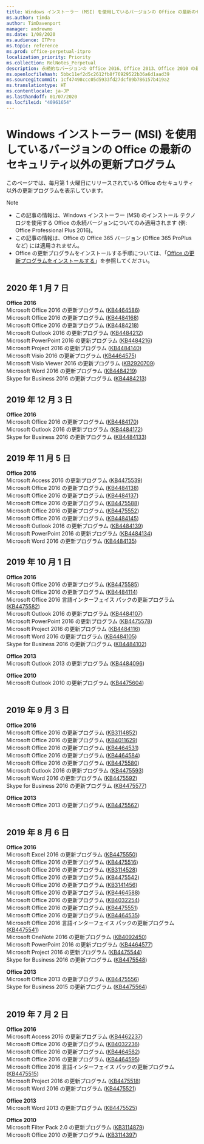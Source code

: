 ```yaml
---
title: Windows インストーラー (MSI) を使用しているバージョンの Office の最新のセキュリティ以外の更新プログラム
ms.author: timda
author: TimDavenport
manager: andrewmo
ms.date: 1/08/2020
ms.audience: ITPro
ms.topic: reference
ms.prod: office-perpetual-itpro
localization_priority: Priority
ms.collection: RelNotes_Perpetual
description: 永続的なバージョンの Office 2016、Office 2013、Office 2010 の最新のセキュリティ以外の更新プログラム情報へのリンクを IT 技術者に提供します
ms.openlocfilehash: 5bbc11ef2d5c2612fb8f76929522b36a6d1aad39
ms.sourcegitcommit: 1cf47498ccc05d5933fd27dcf89b786157b419a2
ms.translationtype: HT
ms.contentlocale: ja-JP
ms.lasthandoff: 01/07/2020
ms.locfileid: "40961654"
---
```

# <a name="latest-non-security-updates-for-versions-of-office-that-use-windows-installer-msi"></a>Windows インストーラー (MSI) を使用しているバージョンの Office の最新のセキュリティ以外の更新プログラム

このページでは、毎月第 1 火曜日にリリースされている Office のセキュリティ以外の更新プログラムを表示しています。

> [!NOTE]
> - この記事の情報は、Windows インストーラー (MSI) のインストール テクノロジを使用する Office の永続バージョンについてのみ適用されます (例: Office Professional Plus 2016)。
> - この記事の情報は、Office の Office 365 バージョン (Office 365 ProPlus など) には適用されません。
> - Office の更新プログラムをインストールする手順については、「[Office の更新プログラムをインストールする](https://support.office.com/article/2ab296f3-7f03-43a2-8e50-46de917611c5)」を参照してください。
<br/><br/>

## <a name="january-7-2020"></a>2020 年 1 月 7 日

**Office 2016**<br/>
Microsoft Office 2016 の更新プログラム ([KB4464586](https://support.microsoft.com/help/4464586)) <br/>
Microsoft Office 2016 の更新プログラム ([KB4484168](https://support.microsoft.com/help/4484168)) <br/>
Microsoft Office 2016 の更新プログラム ([KB4484218](https://support.microsoft.com/help/4484218)) <br/>
Microsoft Outlook 2016 の更新プログラム ([KB4484212](https://support.microsoft.com/help/4484212)) <br/>
Microsoft PowerPoint 2016 の更新プログラム ([KB4484216](https://support.microsoft.com/help/4484216)) <br/>
Microsoft Project 2016 の更新プログラム ([KB4484140](https://support.microsoft.com/help/4484140)) <br/>
Microsoft Visio 2016 の更新プログラム ([KB4464575](https://support.microsoft.com/help/4464575)) <br/>
Microsoft Visio Viewer 2016 の更新プログラム ([KB2920709](https://support.microsoft.com/help/2920709)) <br/>
Microsoft Word 2016 の更新プログラム ([KB4484219](https://support.microsoft.com/help/4484219)) <br/>
Skype for Business 2016 の更新プログラム ([KB4484213](https://support.microsoft.com/help/4484213)) <br/>


## <a name="december-3-2019"></a>2019 年 12 月 3 日

**Office 2016**<br/>
Microsoft Office 2016 の更新プログラム ([KB4484170](https://support.microsoft.com/help/4484170)) <br/>
Microsoft Outlook 2016 の更新プログラム ([KB4484172](https://support.microsoft.com/help/4484172)) <br/>
Skype for Business 2016 の更新プログラム ([KB4484133](https://support.microsoft.com/help/4484133)) <br/>

## <a name="november-5-2019"></a>2019 年 11 月 5 日

**Office 2016**<br/>
Microsoft Access 2016 の更新プログラム ([KB4475539](https://support.microsoft.com/help/4475539)) <br/>
Microsoft Office 2016 の更新プログラム ([KB4484138](https://support.microsoft.com/help/4484138)) <br/>
Microsoft Office 2016 の更新プログラム ([KB4484137](https://support.microsoft.com/help/4484137)) <br/>
Microsoft Office 2016 の更新プログラム ([KB4475588](https://support.microsoft.com/help/4475588)) <br/>
Microsoft Office 2016 の更新プログラム ([KB4475552](https://support.microsoft.com/help/4475552)) <br/>
Microsoft Office 2016 の更新プログラム ([KB4484145](https://support.microsoft.com/help/4484145)) <br/>
Microsoft Outlook 2016 の更新プログラム ([KB4484139](https://support.microsoft.com/help/4484139)) <br/>
Microsoft PowerPoint 2016 の更新プログラム ([KB4484134](https://support.microsoft.com/help/4484134)) <br/>
Microsoft Word 2016 の更新プログラム ([KB4484135](https://support.microsoft.com/help/4484135)) <br/>

## <a name="october-1-2019"></a>2019 年 10 月 1 日

**Office 2016**<br/>
Microsoft Office 2016 の更新プログラム ([KB4475585](https://support.microsoft.com/help/4475585)) <br/> Microsoft Office 2016 の更新プログラム ([KB4484114](https://support.microsoft.com/help/4484114)) <br/>
Microsoft Office 2016 言語インターフェイス パックの更新プログラム ([KB4475582](https://support.microsoft.com/help/4475582))<br/>
Microsoft Outlook 2016 の更新プログラム ([KB4484107](https://support.microsoft.com/help/4484107)) <br/>
Microsoft PowerPoint 2016 の更新プログラム ([KB4475578](https://support.microsoft.com/help/4475578)) <br/>
Microsoft Project 2016 の更新プログラム ([KB4484116](https://support.microsoft.com/help/4484116)) <br/>
Microsoft Word 2016 の更新プログラム ([KB4484105](https://support.microsoft.com/help/4484105)) <br/>
Skype for Business 2016 の更新プログラム ([KB4484102](https://support.microsoft.com/help/4484102)) <br/>

**Office 2013**<br/>
Microsoft Outlook 2013 の更新プログラム ([KB4484096](https://support.microsoft.com/help/4484096))<br/>

**Office 2010**<br/>
Microsoft Outlook 2010 の更新プログラム ([KB4475604](https://support.microsoft.com/help/4475604))<br/><br/>

## <a name="september-3-2019"></a>2019 年 9 月 3 日

**Office 2016**<br/>
Microsoft Office 2016 の更新プログラム ([KB3114852](https://support.microsoft.com/help/3114852))<br/>
Microsoft Office 2016 の更新プログラム ([KB4011629](https://support.microsoft.com/help/4011629))<br/>
Microsoft Office 2016 の更新プログラム ([KB4464531](https://support.microsoft.com/help/4464531))<br/>
Microsoft Office 2016 の更新プログラム ([KB4464584](https://support.microsoft.com/help/4464584))<br/>
Microsoft Office 2016 の更新プログラム ([KB4475580](https://support.microsoft.com/help/4475580))<br/>
Microsoft Outlook 2016 の更新プログラム ([KB4475593](https://support.microsoft.com/help/4475593))<br/>
Microsoft Word 2016 の更新プログラム ([KB4475592](https://support.microsoft.com/help/4475592))<br/>
Skype for Business 2016 の更新プログラム ([KB4475577](https://support.microsoft.com/help/4475577))<br/>

**Office 2013**<br/>
Microsoft Office 2013 の更新プログラム ([KB4475562](https://support.microsoft.com/help/4475562))<br/><br/>



## <a name="august-6-2019"></a>2019 年 8 月 6 日

**Office 2016**<br/>
Microsoft Excel 2016 の更新プログラム ([KB4475550](https://support.microsoft.com/help/4475550))<br/>
Microsoft Office 2016 の更新プログラム ([KB4475516](https://support.microsoft.com/help/4475516))<br/>
Microsoft Office 2016 の更新プログラム ([KB3114528](https://support.microsoft.com/help/3114528))<br/>
Microsoft Office 2016 の更新プログラム ([KB4475542](https://support.microsoft.com/help/4475542))<br/>
Microsoft Office 2016 の更新プログラム ([KB3141456](https://support.microsoft.com/help/3141456))<br/>
Microsoft Office 2016 の更新プログラム ([KB4464588](https://support.microsoft.com/help/4464588))<br/>
Microsoft Office 2016 の更新プログラム ([KB4032254](https://support.microsoft.com/help/4032254))<br/>
Microsoft Office 2016 の更新プログラム ([KB4475551](https://support.microsoft.com/help/4475551))<br/>
Microsoft Office 2016 の更新プログラム ([KB4464535](https://support.microsoft.com/help/4464535))<br/>
Microsoft Office 2016 言語インターフェイス パックの更新プログラム ([KB4475541](https://support.microsoft.com/help/4475541))<br/>
Microsoft OneNote 2016 の更新プログラム ([KB4092450](https://support.microsoft.com/help/4092450))<br/>
Microsoft PowerPoint 2016 の更新プログラム ([KB4464577](https://support.microsoft.com/help/4464577))<br/>
Microsoft Project 2016 の更新プログラム ([KB4475544](https://support.microsoft.com/help/4475544))<br/>
Skype for Business 2016 の更新プログラム ([KB4475548](https://support.microsoft.com/help/4475548))<br/>

**Office 2013**<br/>
Microsoft Office 2013 の更新プログラム ([KB4475556](https://support.microsoft.com/help/4475556))<br/>
Skype for Business 2015 の更新プログラム ([KB4475564](https://support.microsoft.com/help/4475564))<br/><br/>



## <a name="july-2-2019"></a>2019 年 7 月 2 日

**Office 2016**<br/>
Microsoft Access 2016 の更新プログラム ([KB4462237](https://support.microsoft.com/help/4462237))<br/>
Microsoft Office 2016 の更新プログラム ([KB4032236](https://support.microsoft.com/help/4032236))<br/>
Microsoft Office 2016 の更新プログラム ([KB4464582](https://support.microsoft.com/help/4464582))<br/>
Microsoft Office 2016 の更新プログラム ([KB4464595](https://support.microsoft.com/help/4464595))<br/>
Microsoft Office 2016 言語インターフェイス パックの更新プログラム ([KB4475515](https://support.microsoft.com/help/4475515))<br/>
Microsoft Project 2016 の更新プログラム ([KB4475518](https://support.microsoft.com/help/4475518))<br/>
Microsoft Word 2016 の更新プログラム ([KB4475521](https://support.microsoft.com/help/4475521))<br/>


**Office 2013**<br/>
Microsoft Word 2013 の更新プログラム ([KB4475525](https://support.microsoft.com/help/4475525))<br/>


**Office 2010**<br/>
Microsoft Filter Pack 2.0 の更新プログラム ([KB3114879](https://support.microsoft.com/help/3114879))<br/>Microsoft Office 2010 の更新プログラム ([KB3114397](https://support.microsoft.com/help/3114397))<br/><br/>

